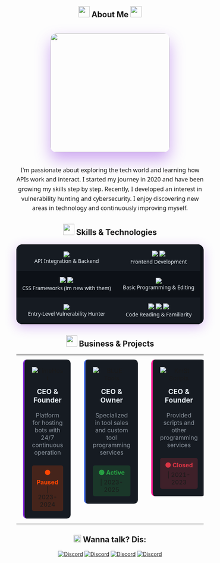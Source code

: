 
<h2 align="center">
  <img src="https://media.giphy.com/media/iY8CRBdQXODJSCERIr/giphy.gif" width="30" height="30"> 
  <b>About Me</b>
  <img src="https://media.giphy.com/media/iY8CRBdQXODJSCERIr/giphy.gif" width="30" height="30">
</h2>

<div align="center">
  <img src="https://media.giphy.com/media/qgQUggAC3Pfv687qPC/giphy.gif" width="320px" style="border-radius: 15px; box-shadow: 0 20px 40px rgba(138, 43, 226, 0.4); margin: 20px 0;">
</div>

<p align="center" style="font-family: 'Segoe UI', Arial, sans-serif; font-size: 16px; line-height: 1.6;">
I'm passionate about exploring the tech world and learning how APIs work and interact. I started my journey in 2020 and have been growing my skills step by step. Recently, I developed an interest in vulnerability hunting and cybersecurity. I enjoy discovering new areas in technology and continuously improving myself.
</p>

<h2 align="center">
  <img src="https://media2.giphy.com/media/QssGEmpkyEOhBCb7e1/giphy.gif?cid=ecf05e47a0n3gi1bfqntqmob8g9aid1oyj2wr3ds3mg700bl&rid=giphy.gif" width="30" height="30"> 
  <b>Skills & Technologies</b>
</h2>

<div align="center">
  <table style="background-color: #0d1117; border: none; border-radius: 16px; overflow: hidden; box-shadow: 0 8px 30px rgba(138, 43, 226, 0.3); margin: 20px auto;">
    <tr style="background-color: #161b22;">
      <td align="center" style="padding: 16px;">
        <img src="https://img.shields.io/badge/Python-3776AB?style=for-the-badge&logo=python&logoColor=white&labelColor=151515">
        <br><span style="color: #e6edf3; font-family: 'Segoe UI', sans-serif; font-size: 14px;">API Integration & Backend</span>
      </td>
      <td align="center" style="padding: 16px;">
        <img src="https://img.shields.io/badge/HTML5-E34F26?style=for-the-badge&logo=html5&logoColor=white&labelColor=151515">
        <img src="https://img.shields.io/badge/CSS3-1572B6?style=for-the-badge&logo=css3&logoColor=white&labelColor=151515">
        <br><span style="color: #e6edf3; font-family: 'Segoe UI', sans-serif; font-size: 14px;">Frontend Development</span>
      </td>
    </tr>
    <tr style="background-color: #0d1117;">
      <td align="center" style="padding: 16px;">
        <img src="https://img.shields.io/badge/Bootstrap-7952B3?style=for-the-badge&logo=bootstrap&logoColor=white&labelColor=151515">
        <img src="https://img.shields.io/badge/Tailwind_CSS-38B2AC?style=for-the-badge&logo=tailwind-css&logoColor=white&labelColor=151515">
        <br><span style="color: #e6edf3; font-family: 'Segoe UI', sans-serif; font-size: 14px;">CSS Frameworks (im new with them)</span>
      </td>
      <td align="center" style="padding: 16px;">
        <img src="https://img.shields.io/badge/C++-00599C?style=for-the-badge&logo=c%2B%2B&logoColor=white&labelColor=151515">
        <br><span style="color: #e6edf3; font-family: 'Segoe UI', sans-serif; font-size: 14px;">Basic Programming & Editing</span>
      </td>
    </tr>
    <tr style="background-color: #161b22;">
      <td align="center" style="padding: 16px;">
        <img src="https://img.shields.io/badge/Security-FF5733?style=for-the-badge&logo=hackaday&logoColor=white&labelColor=151515">
        <br><span style="color: #e6edf3; font-family: 'Segoe UI', sans-serif; font-size: 14px;">Entry-Level Vulnerability Hunter	</span>
      </td>
      <td align="center" style="padding: 16px;">
        <img src="https://img.shields.io/badge/Lua-2C2D72?style=for-the-badge&logo=lua&logoColor=white&labelColor=151515">
        <img src="https://img.shields.io/badge/JavaScript-F7DF1E?style=for-the-badge&logo=javascript&logoColor=black&labelColor=151515">
        <img src="https://img.shields.io/badge/Go-00ADD8?style=for-the-badge&logo=go&logoColor=white&labelColor=151515">
        <br><span style="color: #e6edf3; font-family: 'Segoe UI', sans-serif; font-size: 14px;">Code Reading & Familiarity</span>
      </td>
    </tr>
  </table>
</div>

<h2 align="center">
  <img src="https://media.giphy.com/media/RbDKaczqWovIugyJmW/giphy.gif" width="30" height="30"> 
  <b>Business & Projects</b>
</h2>

<div align="center">

<table width="100%" border="0" cellspacing="0" cellpadding="0">
  <tr>
    <td align="center" width="33%" valign="top">
      <div style="margin: 10px; padding: 20px; border-radius: 10px; border-left: 4px solid #8A2BE2; background-color: #161b22;">
        <img src="https://img.shields.io/badge/TimeHost-8A2BE2?style=for-the-badge&logo=server-fault&logoColor=white" alt="TimeHost">
        <h3 style="color: #e6edf3; margin-top: 15px;">CEO & Founder</h3>
        <p style="color: #8b949e; margin: 10px 0;">Platform for hosting bots with 24/7 continuous operation</p>
        <div style="margin-top: 15px; padding: 8px 12px; border-radius: 5px; background-color: rgba(255, 69, 0, 0.2); display: inline-block;">
          <span style="color: #ff4500; font-weight: bold;">⚫ Paused</span> | 2023-2024
        </div>
      </div>
    </td>
    <td align="center" width="33%" valign="top">
      <div style="margin: 10px; padding: 20px; border-radius: 10px; border-left: 4px solid #4169E1; background-color: #161b22;">
        <img src="https://img.shields.io/badge/BLUE_Tools-4169E1?style=for-the-badge&logo=codechef&logoColor=white" alt="BLUE Tools">
        <h3 style="color: #e6edf3; margin-top: 15px;">CEO & Owner</h3>
        <p style="color: #8b949e; margin: 10px 0;">Specialized in tool sales and custom tool programming services</p>
        <div style="margin-top: 15px; padding: 8px 12px; border-radius: 5px; background-color: rgba(40, 167, 69, 0.2); display: inline-block;">
          <span style="color: #28a745; font-weight: bold;">🟢 Active</span> | 2023-2025
        </div>
      </div>
    </td>
    <td align="center" width="33%" valign="top">
      <div style="margin: 10px; padding: 20px; border-radius: 10px; border-left: 4px solid #FF1493; background-color: #161b22;">
        <img src="https://img.shields.io/badge/KmSt_Scripts-FF1493?style=for-the-badge&logo=lua&logoColor=white" alt="KmSt Scripts">
        <h3 style="color: #e6edf3; margin-top: 15px;">CEO & Founder</h3>
        <p style="color: #8b949e; margin: 10px 0;">Provided scripts and other programming services</p>
        <div style="margin-top: 15px; padding: 8px 12px; border-radius: 5px; background-color: rgba(220, 53, 69, 0.2); display: inline-block;">
          <span style="color: #dc3545; font-weight: bold;">⚫ Closed</span> | 2021-2023
        </div>
      </div>
    </td>
  </tr>
</table>

</div>

<h2 align="center">
  <img src="https://assets-global.website-files.com/6257adef93867e50d84d30e2/636e0a6a49cf127bf92de1e2_icon_clyde_blurple_RGB.png" width="20" height="20">
  Wanna talk? Dis:
</h2>

<p align="center">
  <a href="#"><img src="https://img.shields.io/badge/@_._i-5865F2?style=for-the-badge&logo=discord&logoColor=white" alt="Discord"></a>
  <a href="#"><img src="https://img.shields.io/badge/@.5c-5865F2?style=for-the-badge&logo=discord&logoColor=white" alt="Discord"></a>
  <a href="#"><img src="https://img.shields.io/badge/@l8k-5865F2?style=for-the-badge&logo=discord&logoColor=white" alt="Discord"></a>
  <a href="#"><img src="https://img.shields.io/badge/@hb9-5865F2?style=for-the-badge&logo=discord&logoColor=white" alt="Discord"></a>
</p>





